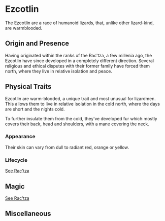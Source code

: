 # Ezcotlin
The Ezcotlin are a race of humanoid lizards, that, unlike other lizard-kind, are warmblooded. 

## Origin and Presence
Having originated within the ranks of the Rac'tza, a few millenia ago, the Ezcotlin have since developed in a completely different direction. Several religious and ethical disputes with their former family have forced them north, where they live in relative isolation and peace. 

## Physical Traits
Ezcotlin are warm-blooded, a unique trait and most unusual for lizardmen. This allows them to live in relative isolation in the cold north, where the days are short and the nights cold. 

To further insulate them from the cold, they've developed fur which mostly covers their back, head and shoulders, with a mane covering the neck. 

### Appearance
Their skin can vary from dull to radiant red, orange or yellow. 

### Lifecycle
[See Rac'tza](../ractza)

## Magic
[See Rac'tza](../ractza)

## Miscellaneous
